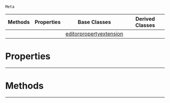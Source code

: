 `Meta`

|Methods|Properties|Base Classes|Derived Classes|
|---|---|---|---|
| | |[editorpropertyextension](https://github.com/zeroengineteam/ZeroDocs/blob/master/code_reference/class_reference/editorpropertyextension.markdown)| |


 #  Properties


---  
 #  Methods


---  
 

 